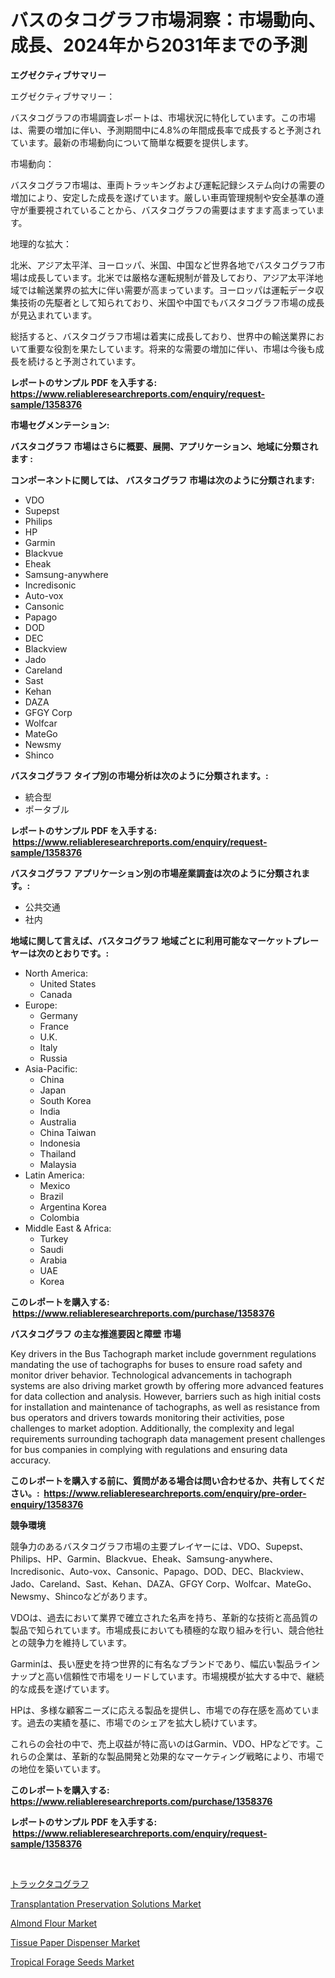<p><h1>バスのタコグラフ市場洞察：市場動向、成長、2024年から2031年までの予測</h1></p><p><strong>エグゼクティブサマリー</strong></p>
<p><p>エグゼクティブサマリー：</p><p>バスタコグラフの市場調査レポートは、市場状況に特化しています。この市場は、需要の増加に伴い、予測期間中に4.8%の年間成長率で成長すると予測されています。最新の市場動向について簡単な概要を提供します。</p><p>市場動向：</p><p>バスタコグラフ市場は、車両トラッキングおよび運転記録システム向けの需要の増加により、安定した成長を遂げています。厳しい車両管理規制や安全基準の遵守が重要視されていることから、バスタコグラフの需要はますます高まっています。</p><p>地理的な拡大：</p><p>北米、アジア太平洋、ヨーロッパ、米国、中国など世界各地でバスタコグラフ市場は成長しています。北米では厳格な運転規制が普及しており、アジア太平洋地域では輸送業界の拡大に伴い需要が高まっています。ヨーロッパは運転データ収集技術の先駆者として知られており、米国や中国でもバスタコグラフ市場の成長が見込まれています。</p><p>総括すると、バスタコグラフ市場は着実に成長しており、世界中の輸送業界において重要な役割を果たしています。将来的な需要の増加に伴い、市場は今後も成長を続けると予測されています。</p></p>
<p><strong>レポートのサンプル PDF を入手する: <a href="https://www.reliableresearchreports.com/enquiry/request-sample/1358376">https://www.reliableresearchreports.com/enquiry/request-sample/1358376</a></strong></p>
<p><strong>市場セグメンテーション:</strong></p>
<p><strong> バスタコグラフ 市場はさらに概要、展開、アプリケーション、地域に分類されます :</strong></p>
<p><strong>コンポーネントに関しては、 バスタコグラフ 市場は次のように分類されます: &nbsp;</strong></p>
<p><ul><li>VDO</li><li>Supepst</li><li>Philips</li><li>HP</li><li>Garmin</li><li>Blackvue</li><li>Eheak</li><li>Samsung-anywhere</li><li>Incredisonic</li><li>Auto-vox</li><li>Cansonic</li><li>Papago</li><li>DOD</li><li>DEC</li><li>Blackview</li><li>Jado</li><li>Careland</li><li>Sast</li><li>Kehan</li><li>DAZA</li><li>GFGY Corp</li><li>Wolfcar</li><li>MateGo</li><li>Newsmy</li><li>Shinco</li></ul></p>
<p><strong> バスタコグラフ タイプ別の市場分析は次のように分類されます。:</strong></p>
<p><ul><li>統合型</li><li>ポータブル</li></ul></p>
<p><strong>レポートのサンプル PDF を入手する: &nbsp;<a href="https://www.reliableresearchreports.com/enquiry/request-sample/1358376">https://www.reliableresearchreports.com/enquiry/request-sample/1358376</a></strong></p>
<p><strong> バスタコグラフ アプリケーション別の市場産業調査は次のように分類されます。:</strong></p>
<p><ul><li>公共交通</li><li>社内</li></ul></p>
<p><strong>地域に関して言えば、バスタコグラフ 地域ごとに利用可能なマーケットプレーヤーは次のとおりです。:</strong></p>
<p><ul>
    <li>
        North America:
        <ul>
            <li>United States</li>
            <li>Canada</li>
        </ul>
    </li>
    <li>
        Europe:
        <ul>
            <li>Germany</li>
            <li>France</li>
            <li>U.K.</li>
            <li>Italy</li>
            <li>Russia</li>
        </ul>
    </li>
    <li>
        Asia-Pacific:
        <ul>
            <li>China</li>
            <li>Japan</li>
            <li>South Korea</li>
            <li>India</li>
            <li>Australia</li>
            <li>China Taiwan</li>
            <li>Indonesia</li>
            <li>Thailand</li>
            <li>Malaysia</li>
        </ul>
    </li>
    <li>
        Latin America:
        <ul>
            <li>Mexico</li>
            <li>Brazil</li>
            <li>Argentina Korea</li>
            <li>Colombia</li>
        </ul>
    </li>
    <li>
        Middle East & Africa:
        <ul>
            <li>Turkey</li>
            <li>Saudi</li>
            <li>Arabia</li>
            <li>UAE</li>
            <li>Korea</li>
        </ul>
    </li>
    </ul></p>
<p><strong>このレポートを購入する: &nbsp;<a href="https://www.reliableresearchreports.com/purchase/1358376">https://www.reliableresearchreports.com/purchase/1358376</a></strong></p>
<p><strong>バスタコグラフ の主な推進要因と障壁 市場</strong></p>
<p><p>Key drivers in the Bus Tachograph market include government regulations mandating the use of tachographs for buses to ensure road safety and monitor driver behavior. Technological advancements in tachograph systems are also driving market growth by offering more advanced features for data collection and analysis. However, barriers such as high initial costs for installation and maintenance of tachographs, as well as resistance from bus operators and drivers towards monitoring their activities, pose challenges to market adoption. Additionally, the complexity and legal requirements surrounding tachograph data management present challenges for bus companies in complying with regulations and ensuring data accuracy.</p></p>
<p><strong>このレポートを購入する前に、質問がある場合は問い合わせるか、共有してください。:&nbsp; <a href="https://www.reliableresearchreports.com/enquiry/pre-order-enquiry/1358376">https://www.reliableresearchreports.com/enquiry/pre-order-enquiry/1358376</a></strong></p>
<p><strong>競争環境</strong></p>
<p><p>競争力のあるバスタコグラフ市場の主要プレイヤーには、VDO、Supepst、Philips、HP、Garmin、Blackvue、Eheak、Samsung-anywhere、Incredisonic、Auto-vox、Cansonic、Papago、DOD、DEC、Blackview、Jado、Careland、Sast、Kehan、DAZA、GFGY Corp、Wolfcar、MateGo、Newsmy、Shincoなどがあります。</p><p>VDOは、過去において業界で確立された名声を持ち、革新的な技術と高品質の製品で知られています。市場成長においても積極的な取り組みを行い、競合他社との競争力を維持しています。</p><p>Garminは、長い歴史を持つ世界的に有名なブランドであり、幅広い製品ラインナップと高い信頼性で市場をリードしています。市場規模が拡大する中で、継続的な成長を遂げています。</p><p>HPは、多様な顧客ニーズに応える製品を提供し、市場での存在感を高めています。過去の実績を基に、市場でのシェアを拡大し続けています。</p><p>これらの会社の中で、売上収益が特に高いのはGarmin、VDO、HPなどです。これらの企業は、革新的な製品開発と効果的なマーケティング戦略により、市場での地位を築いています。</p></p>
<p><strong>このレポートを購入する: &nbsp; <a href="https://www.reliableresearchreports.com/purchase/1358376">https://www.reliableresearchreports.com/purchase/1358376</a></strong></p>
<p><strong>レポートのサンプル PDF を入手する: &nbsp;<a href="https://www.reliableresearchreports.com/enquiry/request-sample/1358376">https://www.reliableresearchreports.com/enquiry/request-sample/1358376</a></strong><strong></strong></p>
<p>&nbsp;</p>
<p><p><a href="https://github.com/joaejkdzgyljvo6/Market-Research-Report-List-1/blob/main/5264402193169.md">トラックタコグラフ</a></p><p><a href="https://issuu.com/reportprime-2/docs/transplantation-preservation-solutions-market-size">Transplantation Preservation Solutions Market</a></p><p><a href="https://view.publitas.com/reportprime-1/almond-flour-market-with-the-goal-of-estimating-the-market-size-and-future-growth-potential-of-various-market-segments-based-on-component-applications-end-user-and-region/">Almond Flour Market</a></p><p><a href="https://scarlet-rocket-c63.notion.site/Tissue-Paper-Dispenser-Market-Offers-Provide-Insightful-Data-for-the-Time-Period-from-2024-to-2031-a-54cbad5715fa46f38b3015639d144a8e">Tissue Paper Dispenser Market</a></p><p><a href="https://issuu.com/reportprime-2/docs/tropical-forage-seeds-market-size-2030.pptx">Tropical Forage Seeds Market</a></p></p>